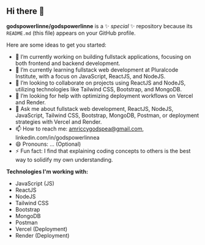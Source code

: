 ## Hi there 👋

**godspowerlinne/godspowerlinne** is a ✨ _special_ ✨ repository because its `README.md` (this file) appears on your GitHub profile.

Here are some ideas to get you started:

- 🔭 I’m currently working on building fullstack applications, focusing on both frontend and backend development.
- 🌱 I’m currently learning fullstack web development at Pluralcode Institute, with a focus on JavaScript, ReactJS, and NodeJS.
- 👯 I’m looking to collaborate on projects using ReactJS and NodeJS, utilizing technologies like Tailwind CSS, Bootstrap, and MongoDB.
- 🤔 I’m looking for help with optimizing deployment workflows on Vercel and Render.
- 💬 Ask me about fullstack web development, ReactJS, NodeJS, JavaScript, Tailwind CSS, Bootstrap, MongoDB, Postman, or deployment strategies with Vercel and Render.
- 📫 How to reach me: amriccygodspea@gmail.com, linkedin.com/in/godspowerlinnea
- 😄 Pronouns: ... (Optional)
- ⚡ Fun fact: I find that explaining coding concepts to others is the best way to solidify my own understanding.

**Technologies I'm working with:**

* JavaScript (JS)
* ReactJS
* NodeJS
* Tailwind CSS
* Bootstrap
* MongoDB
* Postman
* Vercel (Deployment)
* Render (Deployment)